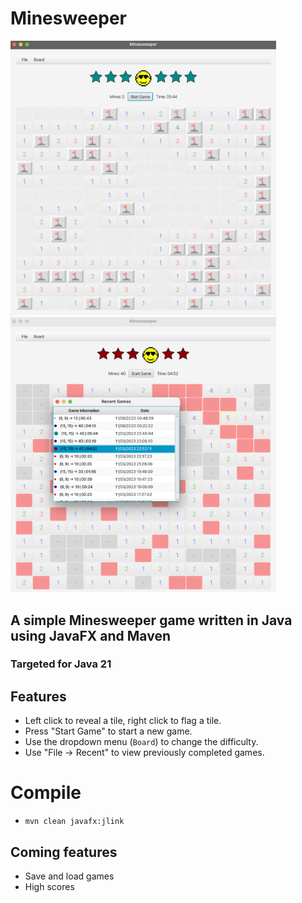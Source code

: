 # Minesweeper
<img src="./src/main/resources/images/minesweeper6star15x15.png" width="425"/> <img src="./src/main/resources/images/minesweeperPrevGame.png" width="425"/> 

## A simple Minesweeper game written in Java using JavaFX and Maven
### Targeted for Java 21

## Features
* Left click to reveal a tile, right click to flag a tile.
* Press "Start Game" to start a new game.
* Use the dropdown menu (`Board`) to change the difficulty.
* Use "File -> Recent" to view previously completed games.

# Compile
* `mvn clean javafx:jlink`

## Coming features
* Save and load games
* High scores